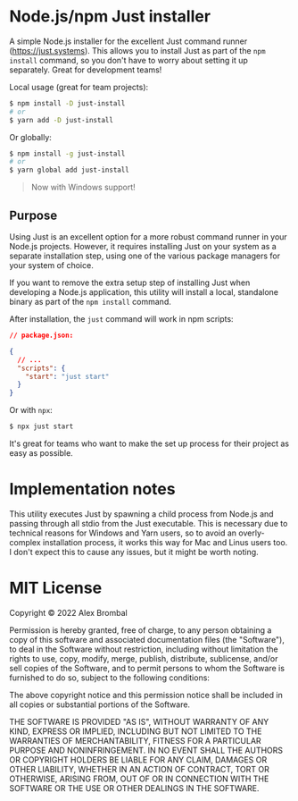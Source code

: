 # Node.js/npm Just installer

A simple Node.js installer for the excellent Just command runner (https://just.systems). This allows
you to install Just as part of the `npm install` command, so you don't have to worry about setting
it up separately. Great for development teams!

Local usage (great for team projects):

```bash
$ npm install -D just-install
# or
$ yarn add -D just-install
```

Or globally:

```bash
$ npm install -g just-install
# or
$ yarn global add just-install
```

> Now with Windows support!

## Purpose

Using Just is an excellent option for a more robust command runner in your Node.js projects.
However, it requires installing Just on your system as a separate installation step, using one
of the various package managers for your system of choice.

If you want to remove the extra setup step of installing Just when developing a Node.js
application, this utility will install a local, standalone binary as part of the `npm install`
command.

After installation, the `just` command will work in npm scripts:

```json
// package.json:

{
  // ...
  "scripts": {
    "start": "just start"
  }
}
```

Or with `npx`:

```bash
$ npx just start
```

It's great for teams who want to make the set up process for their project as easy as possible.

# Implementation notes

This utility executes Just by spawning a child process from Node.js and passing through all stdio
from the Just executable. This is necessary due to technical reasons for Windows and Yarn users, 
so to avoid an overly-complex installation process, it works this way for Mac and Linus users too. 
I don't expect this to cause any issues, but it might be worth noting.

# MIT License

Copyright © 2022 Alex Brombal

Permission is hereby granted, free of charge, to any person obtaining a copy of this software and
associated documentation files (the "Software"), to deal in the Software without restriction,
including without limitation the rights to use, copy, modify, merge, publish, distribute,
sublicense, and/or sell copies of the Software, and to permit persons to whom the Software is
furnished to do so, subject to the following conditions:

The above copyright notice and this permission notice shall be included in all copies or
substantial portions of the Software.

THE SOFTWARE IS PROVIDED "AS IS", WITHOUT WARRANTY OF ANY KIND, EXPRESS OR IMPLIED, INCLUDING BUT
NOT LIMITED TO THE WARRANTIES OF MERCHANTABILITY, FITNESS FOR A PARTICULAR PURPOSE AND
NONINFRINGEMENT. IN NO EVENT SHALL THE AUTHORS OR COPYRIGHT HOLDERS BE LIABLE FOR ANY CLAIM,
DAMAGES OR OTHER LIABILITY, WHETHER IN AN ACTION OF CONTRACT, TORT OR OTHERWISE, ARISING FROM, OUT
OF OR IN CONNECTION WITH THE SOFTWARE OR THE USE OR OTHER DEALINGS IN THE SOFTWARE.
